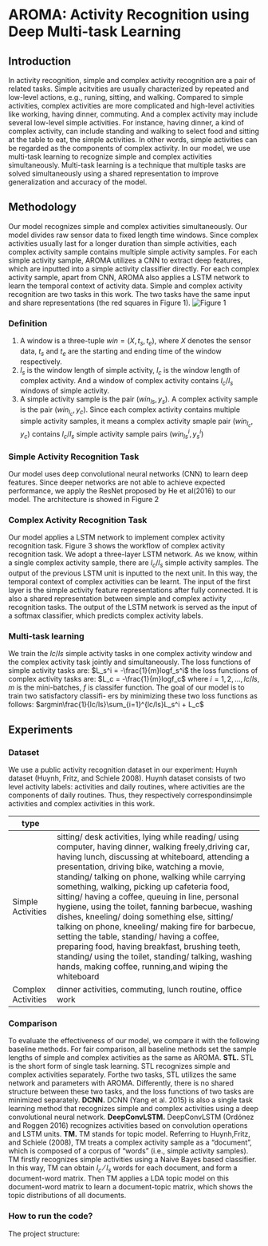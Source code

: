 # AROMA: Activity Recognition using Deep Multi-task Learning
## Introduction
In activity recognition, simple and complex activity recognition are a pair of related tasks. Simple acitvities are usually characterized by repeated and low-level actions, e.g., runing, sitting, and walking. Compared to simple activities, complex activities are more complicated and high-level  activities like working, having dinner, commuting. And a complex activity may include several low-level simple activities. For instance, having dinner, a kind of complex activity, can include standing and walking to select food and sitting at the table to eat, the simple activities. In other words, simple activities can be regarded as the components of complex activity. In our model, we use multi-task learning to recognize simple and complex activities simultaneously. Multi-task learning is a technique that multiple tasks are solved simultaneously using a shared representation to improve generalization and accuracy of the model.

## Methodology
Our model recognizes simple and complex activities simultaneously. Our model divides raw sensor data to fixed length time windows. Since complex activities usually last for a longer duration than simple activities, each complex activity sample contains multiple simple activity samples. For each simple activity sample, AROMA utilizes a CNN to extract deep features, which are inputted into a simple activity classifier directly. For each complex activity sample, apart from CNN, AROMA also applies a LSTM network to learn the temporal context of activity data. Simple and complex activity recognition are two tasks in this work. The two tasks have the same input and share representations (the red squares in Figure 1).
![Figure 1](https://github.com/drewanye/har-joint-model/blob/master/diagram/har-joint-model.png)

### Definition
1. A window is a three-tuple $win = (X, t_s, t_e)$, where $X$ denotes the sensor data, $t_s$ and $t_e$ are the starting and ending time of the window respectively.
2. $l_s$ is the window length of simple activity, $l_c$ is the window length of complex activity. And a window of complex activity contains $l_c/l_s$ windows of simple activity.
3. A simple activity sample is the pair $(win_{ls}, y_s)$. A complex activity sample is the pair $(win_{l_c}, y_c)$. Since each complex activity contains multiple simple activity samples, it means a complex activity smaple pair $(win_{l_c}, y_c)$ contains $l_c/l_s$ simple activity sample pairs $(win_{ls}^i, y_s^i)$


### Simple Activity Recognition Task
Our model uses deep convolutional neural networks (CNN) to learn deep features. Since deeper networks are not able to achieve expected performance, we apply the ResNet proposed by He et al(2016) to our model. The architecture is showed in Figure 2

### Complex Activity Recognition Task
Our model applies a LSTM network to implement complex activity recognition task. Figure 3 shows the workflow of complex activity recognition task. We adopt a three-layer LSTM network. As we know, within a single complex activity sample, there are $l_c/l_s$ simple activity samples. The output of the previous LSTM unit is inputted to the next unit. In this way, the temporal context of complex activities can be learnt.
The input of the first layer is the simple activity feature representations after fully connected. It is also a shared representation between simple and complex activity recognition tasks. The output of the LSTM network is served as the input of a softmax classifier, which predicts complex activity labels.

### Multi-task learning
We train the $lc/ls$ simple activity tasks in one complex activity window and the complex activity task jointly and simultaneously. The loss functions of simple activity tasks are:
$L_s^i = -\frac{1}{m}logf_s^i$
the loss functions of complex activity tasks are:
$L_c = -\frac{1}{m}logf_c$
where $i = 1, 2, \ldots,lc/ls$, $m$ is the mini-batches, $f$ is classifer function.
The goal of our model is to train two satisfactory classifi-
ers by minimizing these two loss functions as follows:
$argmin\frac{1}{lc/ls}\sum_{i=1}^{lc/ls}L_s^i + L_c$

## Experiments
### Dataset
We use a public activity recognition dataset in our experiment: Huynh dataset (Huynh, Fritz, and Schiele 2008). Huynh dataset consists of two level activity labels: activities and daily routines, where activities are the components of daily routines. Thus, they respectively correspondinsimple activities and complex activities in this work.

|  type |   |
|--------|--------|
|    Simple Activities    |   sitting/ desk activities, lying while reading/ using computer, having dinner, walking freely,driving car, having lunch, discussing at whiteboard, attending a presentation, driving bike, watching a movie, standing/ talking on phone, walking while carrying something, walking, picking up cafeteria food, sitting/ having a coffee, queuing in line, personal hygiene, using the toilet, fanning barbecue, washing dishes, kneeling/ doing something else, sitting/ talking on phone, kneeling/ making fire for barbecue, setting the table, standing/ having a coffee, preparing food, having breakfast, brushing teeth, standing/ using the toilet, standing/ talking, washing hands, making coffee, running,and wiping the whiteboard |
| Complex Activities| dinner activities, commuting, lunch routine, office work|

### Comparison
To evaluate the effectiveness of our model, we compare it with the following baseline methods. For fair comparison, all baseline methods set the sample lengths of simple and
complex activities as the same as AROMA.
**STL.** STL is the short form of single task learning. STL recognizes simple and complex activities separately. Forthe two tasks, STL utilizes the same network and parameters with AROMA. Differently, there is no shared structure between these two tasks, and the loss functions of two tasks are minimized separately.
**DCNN.** DCNN (Yang et al. 2015) is also a single task learning method that recognizes simple and complex activities using a deep convolutional neural network.
**DeepConvLSTM.** DeepConvLSTM (Ordónez and Roggen 2016) recognizes activities based on convolution operations and LSTM units.
**TM.** TM stands for topic model. Referring to Huynh,Fritz, and Schiele (2008), TM treats a complex activity sample as a “document”, which is composed of a corpus of “words” (i.e., simple activity samples). TM firstly recognizes simple activities using a Naive Bayes based classifier. In this way, TM can obtain $l_c⁄l_s$ words for each document, and form a document-word matrix. Then TM applies a LDA topic model on this document-word matrix to learn a document-topic matrix, which shows the topic distributions of all documents.

### How to run the code?
The project structure:













